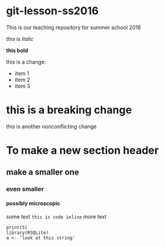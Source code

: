 # git-lesson-ss2016
This is our teaching repository for summer school 2016

*this is italic*

**this bold**

this is a change:

* item 1
* item 2
* item 3

this is a breaking change
==============================


this is another nonconflicting change

# To make a new section header
## make a smaller one
### even smaller
#### possibly microscopic

some text `this is code inline` more text

```{r}
print(5)
library(RSQLite)
a <- 'look at this string'
```



